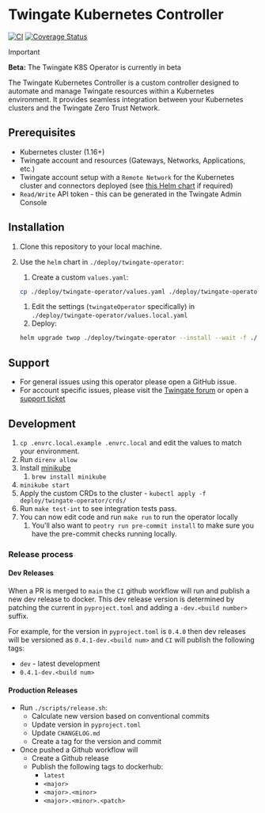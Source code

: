 # Twingate Kubernetes Controller

[![CI](https://github.com/Twingate/kubernetes-operator/actions/workflows/ci.yaml/badge.svg?branch=main)](https://github.com/Twingate/kubernetes-operator/actions/workflows/ci.yaml)
[![Coverage Status](https://coveralls.io/repos/github/Twingate/kubernetes-operator/badge.svg?branch=main&t=7BQPrK)](https://coveralls.io/github/Twingate/kubernetes-operator?branch=main)

> [!IMPORTANT]
> **Beta:** The Twingate K8S Operator is currently in beta

The Twingate Kubernetes Controller is a custom controller designed to automate
and manage Twingate resources within a Kubernetes environment. It provides
seamless integration between your Kubernetes clusters and the Twingate Zero
Trust Network.

## Prerequisites

- Kubernetes cluster (1.16+)
- Twingate account and resources (Gateways, Networks, Applications, etc.)
- Twingate account setup with a `Remote Network` for the Kubernetes cluster and
 connectors deployed (see [this Helm chart](https://github.com/Twingate/helm-charts)
 if required)
- `Read/Write` API token - this can be generated in the Twingate Admin Console

## Installation

1. Clone this repository to your local machine.
1. Use the `helm` chart in `./deploy/twingate-operator`:

   1. Create a custom `values.yaml`:

   ```bash
   cp ./deploy/twingate-operator/values.yaml ./deploy/twingate-operator/values.local.yaml
   ```

   1. Edit the settings (`twingateOperator` specifically) in
      `./deploy/twingate-operator/values.local.yaml`
   1. Deploy:

   ```bash
   helm upgrade twop ./deploy/twingate-operator --install --wait -f ./deploy/twingate-operator/values.local.yaml
   ```

## Support

- For general issues using this operator please open a GitHub issue.
- For account specific issues, please visit the [Twingate forum](https://forum.twingate.com/)
 or open a [support ticket](https://help.twingate.com/)

## Development

1. `cp .envrc.local.example .envrc.local` and edit the values to match your
   environment.
1. Run `direnv allow`
1. Install [minikube](https://minikube.sigs.k8s.io/docs/start/)
   1. `brew install minikube`
1. `minikube start`
1. Apply the custom CRDs to the cluster -
   `kubectl apply -f deploy/twingate-operator/crds/`
1. Run `make test-int` to see integration tests pass.
1. You can now edit code and run `make run` to run the operator locally
   1. You'll also want to `peotry run pre-commit install` to make sure you have
      the pre-commit checks running locally.

### Release process

#### Dev Releases

When a PR is merged to `main` the `CI` github workflow will run and publish a
new dev release to docker. This dev release version is determined by patching
the current in `pyproject.toml` and adding a `-dev.<build number>` suffix.

For example, for the version in `pyproject.toml` is `0.4.0` then dev releases
will be versioned as `0.4.1-dev.<build num>` and `CI` will publish the following
tags:

- `dev` - latest development
- `0.4.1-dev.<build num>`

#### Production Releases

- Run `./scripts/release.sh`:
   - Calculate new version based on conventional commits
   - Update version in `pyproject.toml`
   - Update `CHANGELOG.md`
   - Create a tag for the version and commit
- Once pushed a Github workflow will
   - Create a Github release
   - Publish the following tags to dockerhub:
      - `latest`
      - `<major>`
      - `<major>.<minor>`
      - `<major>.<minor>.<patch>`
